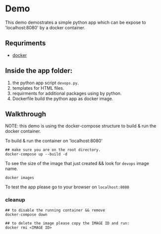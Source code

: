 # Demo

This demo demostrates a simple python app which can be expose to 'localhost:8080' by a docker container.

## Requriments
- [docker](https://www.docker.com/)

## Inside the app folder:
1. the python app script `devops.py`.
2. templates for HTML files.
3. requirments for additional packages using by python.
4. Dockerfile build the python app as docker image.

## Walkthrough
NOTE: this demo is using the docker-compose structure to build & run the docker container.

To build & run the container on 'localhost:8080'

```
## make sure you are on the root directory.
docker-compose up --build -d

```
To see the size of the image that just created && look for `devops` image name.
```
docker images
```

To test the app please go to your browser on `localhost:8080` 

### cleanup
```
## to disable the running container && remove
docker-compose down

## to delete the image please copy the IMAGE ID and run:
docker rmi <IMAGE ID>
```
